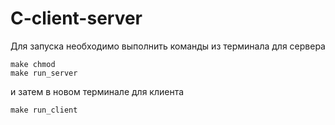 # C-client-server

Для запуска необходимо выполнить команды из терминала для сервера
```
make chmod
make run_server
```

и затем в новом терминале для клиента
```
make run_client
```
